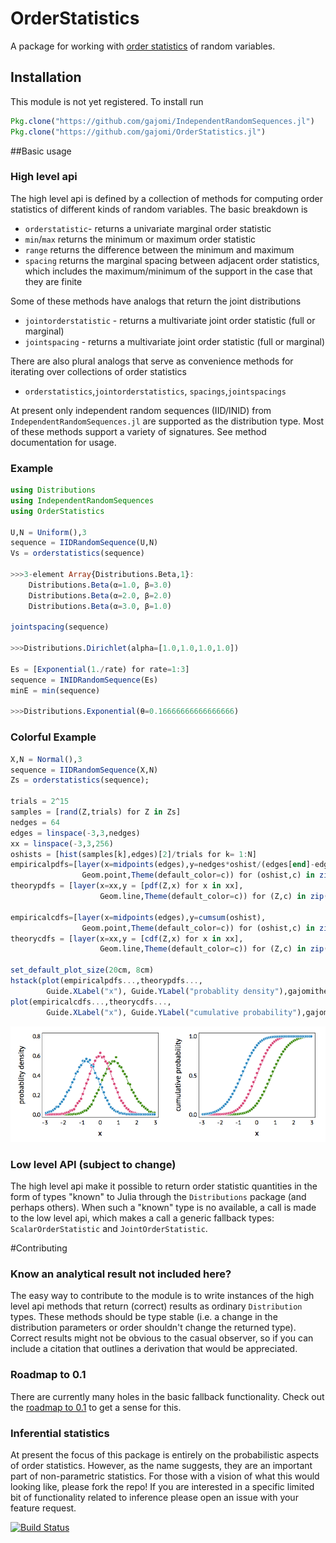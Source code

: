 # OrderStatistics

A package for working with [order statistics](https://en.wikipedia.org/wiki/Order_statistic) of random variables.

## Installation
This module is not yet registered. To install run
```julia
Pkg.clone("https://github.com/gajomi/IndependentRandomSequences.jl")
Pkg.clone("https://github.com/gajomi/OrderStatistics.jl")
```

##Basic usage

### High level api

The high level api is defined by a collection of methods for computing order statistics of different kinds of random variables. The basic breakdown is
* `orderstatistic`- returns a univariate marginal order statistic
* `min`/`max` returns the minimum or maximum order statistic
* `range`  returns the difference between the minimum and maximum
* `spacing`  returns the marginal spacing between adjacent order statistics, which includes the maximum/minimum of the support in the case that they are finite

Some of these methods have analogs that return the joint distributions

* `jointorderstatistic` - returns a multivariate joint order statistic (full or marginal)
* `jointspacing` - returns a multivariate joint order statistic (full or marginal)

There are also plural analogs that serve as convenience methods for iterating over collections of order statistics

* `orderstatistics`,`jointorderstatistics`,
`spacings`,`jointspacings`

At present only independent random sequences (IID/INID) from `IndependentRandomSequences.jl` are supported as the distribution type. Most of these methods support a variety of signatures. See method documentation for usage.

### Example

```julia
using Distributions
using IndependentRandomSequences
using OrderStatistics

U,N = Uniform(),3
sequence = IIDRandomSequence(U,N)
Vs = orderstatistics(sequence)

>>>3-element Array{Distributions.Beta,1}:
    Distributions.Beta(α=1.0, β=3.0)
    Distributions.Beta(α=2.0, β=2.0)
    Distributions.Beta(α=3.0, β=1.0)

jointspacing(sequence)

>>>Distributions.Dirichlet(alpha=[1.0,1.0,1.0,1.0])

Es = [Exponential(1./rate) for rate=1:3]
sequence = INIDRandomSequence(Es)
minE = min(sequence)

>>>Distributions.Exponential(θ=0.16666666666666666)
```

### Colorful Example

```julia
X,N = Normal(),3
sequence = IIDRandomSequence(X,N)
Zs = orderstatistics(sequence);

trials = 2^15
samples = [rand(Z,trials) for Z in Zs]
nedges = 64
edges = linspace(-3,3,nedges)
xx = linspace(-3,3,256)
oshists = [hist(samples[k],edges)[2]/trials for k= 1:N]
empiricalpdfs=[layer(x=midpoints(edges),y=nedges*oshist/(edges[end]-edges[1]),
                Geom.point,Theme(default_color=c)) for (oshist,c) in zip(oshists,colors)]
theorypdfs = [layer(x=xx,y = [pdf(Z,x) for x in xx],
                    Geom.line,Theme(default_color=c)) for (Z,c) in zip(Zs,colors)]

empiricalcdfs=[layer(x=midpoints(edges),y=cumsum(oshist),
                Geom.point,Theme(default_color=c)) for (oshist,c) in zip(oshists,colors)]
theorycdfs = [layer(x=xx,y = [cdf(Z,x) for x in xx],
                    Geom.line,Theme(default_color=c)) for (Z,c) in zip(Zs,colors)]

set_default_plot_size(20cm, 8cm)
hstack(plot(empiricalpdfs...,theorypdfs...,
        Guide.XLabel("x"), Guide.YLabel("probablity density"),gajomitheme),
plot(empiricalcdfs...,theorycdfs...,
        Guide.XLabel("x"), Guide.YLabel("cumulative probability"),gajomitheme))
```

![Image of Yaktocat](https://github.com/gajomi/OrderStatistics.jl/blob/master/funplot.png)

### Low level API (subject to change)

The high level api make it possible to return order statistic quantities in the form of types "known" to Julia through the `Distributions` package (and perhaps others). When such a "known" type is no available, a call is made to the low level api, which makes a call a generic fallback types: `ScalarOrderStatistic` and `JointOrderStatistic`.

#Contributing

### Know an analytical result not included here?
The easy way to contribute to the module is to write instances of the high level api methods that return (correct) results as ordinary `Distribution` types. These methods should be type stable (i.e. a change in the distribution parameters or order shouldn't change the returned type). Correct results might not be obvious to the casual observer, so if you can include a citation that outlines a derivation that would be appreciated.

### Roadmap to 0.1

There are currently many holes in the basic fallback functionality. Check out the [roadmap to 0.1](https://github.com/gajomi/OrderStatistics.jl/issues/5) to get a sense for this.

### Inferential statistics

At present the focus of this package is entirely on the probabilistic aspects of order statistics. However, as the name suggests, they are an important part of non-parametric statistics. For those with a vision of what this would looking like, please fork the repo! If you are interested in a specific limited bit of functionality related to inference please open an issue with your feature request.


[![Build Status](https://travis-ci.org/gajomi/OrderStatistics.jl.svg?branch=master)](https://travis-ci.org/gajomi/OrderStatistics.jl)
